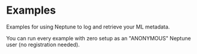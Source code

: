# Examples

Examples for using Neptune to log and retrieve your ML metadata.

You can run every example with zero setup as an "ANONYMOUS" Neptune user (no registration needed).
